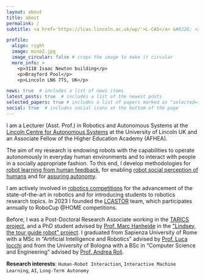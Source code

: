 ```yaml
---
layout: about
title: about
permalink: /
subtitle: <a href='https://lcas.lincoln.ac.uk/wp/'>L-CAS</a> &#8226; <a href="https://www.lincoln.ac.uk/home/socs/">School of Computer Science</a> &#8226; <a href="http://lincoln.ac.uk/home/">University of Lincoln</a>

profile:
  align: right
  image: mine2.jpg
  image_circular: false # crops the image to make it circular
  more_info: >
    <p>3118 Isaac Newton building</p>
    <p>Brayford Pool</p>
    <p>Lincoln LN6 7TS, UK</p>

news: true  # includes a list of news items
latest_posts: true  # includes a list of the newest posts
selected_papers: true # includes a list of papers marked as "selected={true}"
social: true  # includes social icons at the bottom of the page
---
```


I am a Lecturer (Asst. Prof.) in Robotics and Autonomous Systems at the <a href="https://lcas.lincoln.ac.uk/wp/">Lincoln Centre for Autonomous Systems</a> at the University of Lincoln UK and an Associate Fellow of the Higher Education Academy (AFHEA).

The aim of my research is endowing robots with the capabilities to operate autonomously in everyday human environments and to interact with people in a socially appropriate fashion. To this end, I develop methodologies for <a href="projects/learning/">robot learning from human feedback</a>, for enabling <a href="projects/percetion/">robot social perception of humans</a> and for <a href="projects/autonomy/">assuring autonomy</a>.

I am actively involved in <a href="projects/competitions/">robotics competitions</a> for the advancement of the state-of-the-art in robotics and for introducing students to robotics research topics. In 2023 I founded the <a href="https://lcastor.blogs.lincoln.ac.uk">LCASTOR</a> team, which participates annually to RoboCup @HOME competitions.

Before, I was a Post-Doctoral Research Associate working in the <a href="https://www.tas.ac.uk/research-projects-2022-23/tarics">TARICS project</a>, and a PhD student advised by <a href="https://www.hanheide.net/">Prof. Marc Hanheide</a> in the <a href="https://lcas.lincoln.ac.uk/wp/projects/lindsey-a-robot-tour-guide/">"Lindsey, the tour guide robot" project</a>. I graduated from Sapienza University of Rome with a MSc in “Artificial Intelligence and Robotics” advised by <a href="https://sites.google.com/a/dis.uniroma1.it/iocchi/home">Prof. Luca Iocchi</a> and from the University of Bologna with a BSc in “Computer Science and Engineering” advised by <a href="https://www.unibo.it/sitoweb/andrea.roli/en">Prof. Andrea Roli</a>.


**Research interests**: `Human-Robot Interaction`, `Interactive Machine Learning`, `AI`, `Long-Term Autonomy`
